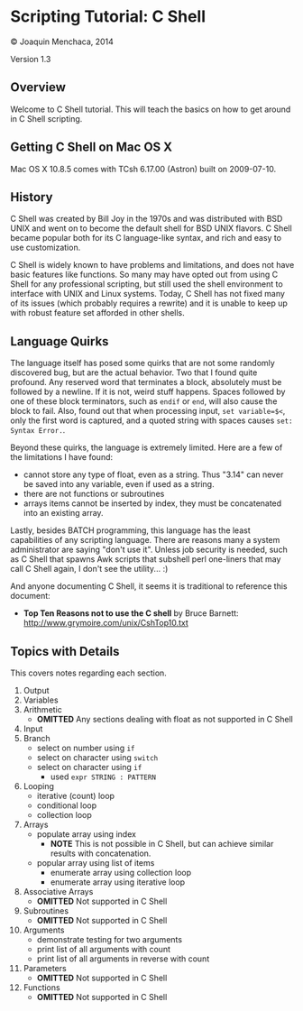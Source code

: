 # Scripting Tutorial: C Shell

© Joaquin Menchaca, 2014

Version 1.3

## Overview

Welcome to C Shell tutorial.  This will teach the basics on how to get around in C Shell scripting.

## Getting C Shell on Mac OS X

Mac OS X 10.8.5 comes with TCsh 6.17.00 (Astron) built on 2009-07-10.

## History

C Shell was created by Bill Joy in the 1970s and was distributed with BSD UNIX and went on to become the default shell for BSD UNIX flavors.  C Shell became popular both for its C language-like syntax, and rich and easy to use customization.  

C Shell is widely known to have problems and limitations, and does not have basic features like functions.  So many may have opted out from using C Shell for any professional scripting, but still used the shell environment to interface with UNIX and Linux systems.  Today, C Shell has not fixed many of its issues (which probably requires a rewrite)
and it is unable to keep up with robust feature set afforded in other shells.

## Language Quirks

The language itself has posed some quirks that are not some randomly discovered bug, but are the actual behavior.  Two that I found quite profound.  Any reserved word that terminates a block, absolutely must be followed by a newline.  If it is not, weird stuff happens.  Spaces followed by one of these block terminators, such as ```endif``` or ```end```, will also cause the block to fail.  Also, found out that when processing input, ```set variable=$<```, only the first word is captured, and a quoted string with spaces causes ```set: Syntax Error.```.

Beyond these quirks, the language is extremely limited.  Here are a few of the limitations I have found:

  * cannot store any type of float, even as a string.  Thus "3.14" can never be saved into any variable, even if used as a string.
  * there are not functions or subroutines
  * arrays items cannot be inserted by index, they must be concatenated into an existing array.

Lastly, besides BATCH programming, this language has the least capabilities of any scripting language.  There are reasons many a system administrator are saying "don't use it". Unless job security is needed, such as C Shell that spawns Awk scripts that subshell perl one-liners that may call C Shell again, I don't see the utility... :)

And anyone documenting C Shell, it seems it is traditional to reference this document:

  * **Top Ten Reasons not to use the C shell** by Bruce Barnett: http://www.grymoire.com/unix/CshTop10.txt

## Topics with Details 

This covers notes regarding each section.

1. Output
2. Variables
3. Arithmetic
   * **OMITTED** Any sections dealing with float as not supported in C Shell
4. Input
5. Branch
   * select on number using ```if```
   * select on character using ```switch```
   * select on character using ```if```
     * used ```expr STRING : PATTERN```  
6. Looping
   * iterative (count) loop
   * conditional loop
   * collection loop
7. Arrays
   * populate array using index
     * **NOTE** This is not possible in C Shell, but can achieve similar results with concatenation.
   * popular array using list of items
     * enumerate array using collection loop
     * enumerate array using iterative loop
8. Associative Arrays
   *  **OMITTED** Not supported in C Shell
9. Subroutines
   *  **OMITTED** Not supported in C Shell
10. Arguments
    * demonstrate testing for two arguments
    * print list of all arguments with count
    * print list of all arguments in reverse with count
11. Parameters
    *  **OMITTED** Not supported in C Shell
12. Functions
    *  **OMITTED** Not supported in C Shell

